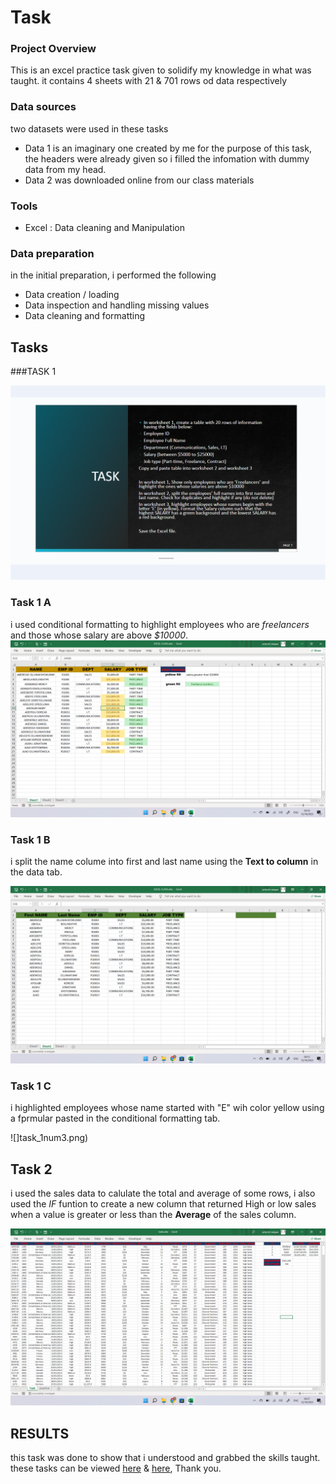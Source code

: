 # Task

### Project Overview
This is an excel practice task given to solidify my knowledge in what was taught. it contains 4 sheets with 21 & 701 rows od data respectively

### Data sources
two datasets were used in these tasks
- Data 1  is an imaginary one created by me for the purpose of this task, the headers were already given so i filled the infomation with dummy data from my head.
- Data 2 was downloaded online from our class materials

### Tools
- Excel : Data cleaning and Manipulation
  
### Data preparation
in the initial preparation, i performed the following
- Data creation / loading
- Data inspection and handling missing values 
- Data cleaning and formatting

## Tasks
###TASK 1

![](task1.png)

### Task 1 A
i used conditional formatting to highlight employees who are _freelancers_ and those whose salary are above _$10000_.
![](task_1num1.png)

### Task 1 B
i split the name colume into first and last name using the **Text to column** in the data tab.

![](task_1num2.png)

### Task 1 C 
i highlighted employees whose name started with "E" wih color yellow using a fprmular pasted in the conditional formatting tab.

![]task_1num3.png)

## Task 2

 i used the sales data to calulate the total and average of some rows, i also used the _IF_ funtion to create a new column that returned High or low sales when a value is greater or less than the **Average** of the sales column.
 
 ![](task2.png)

 ## RESULTS

 this task was done to show that i understood and grabbed the skills taught. these tasks can be viewed [here](https://1drv.ms/x/s!AsoxWuo56Q7wgU80-wsbdxezSefU) & [here](https://1drv.ms/x/s!AsoxWuo56Q7wgVTYoX0UXzQclSJ7), Thank you.
